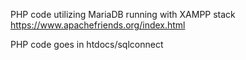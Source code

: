 PHP code utilizing MariaDB running with XAMPP stack https://www.apachefriends.org/index.html

PHP code goes in htdocs/sqlconnect
